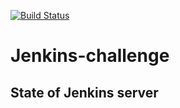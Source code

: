 [![Build Status](http://ec2-44-204-42-226.compute-1.amazonaws.com/buildStatus/icon?job=hello-jenkins)](http://ec2-44-204-42-226.compute-1.amazonaws.com/job/hello-jenkins/)
# Jenkins-challenge

## State of Jenkins server

